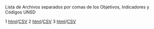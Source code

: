 Lista de Archivos separados por comas de los Objetivos, Indicadores y Códigos UNSD

1 [html](1-es.html)/[CSV](1-es.csv) 2 [html](2-es.html)/[CSV](2-es.csv) 3 [html](3-es.html)/[CSV](3-es.csv)
